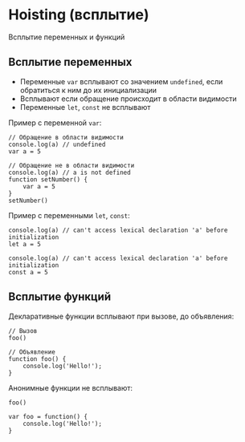 # Hoisting (всплытие)
Всплытие переменных и функций

## Всплытие переменных
- Переменные `var` всплывают со значением `undefined`, если обратиться к ним до их инициализации
- Всплывают если обращение происходит в области видимости
- Переменные `let`, `const` не всплывают

Пример с переменной `var`:

    // Обращение в области видимости
    console.log(a) // undefined
    var a = 5

    // Обращение не в области видимости
    console.log(a) // a is not defined
    function setNumber() {
        var a = 5
    }
    setNumber()

Пример с переменными `let`, `const`:

    console.log(a) // can't access lexical declaration 'a' before initialization
    let a = 5

    console.log(a) // can't access lexical declaration 'a' before initialization
    const a = 5

## Всплытие функций
Декларативные функции всплывают при вызове, до объявления:

    // Вызов
    foo()

    // Объявление
    function foo() {
        console.log('Hello!');
    }

Анонимные функции не всплывают:

    foo()

    var foo = function() {
        console.log('Hello!');
    }
